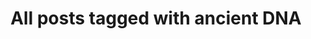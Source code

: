 ---
layout: tag
title: "All posts tagged with ancient DNA"
permalink: /weblog/tags/ancient-dna/
taxonomy: ancient DNA
---